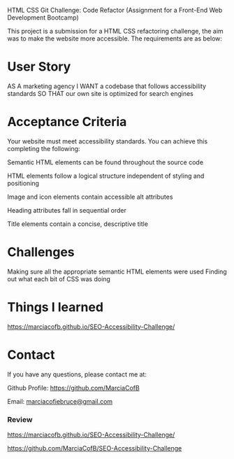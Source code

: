 HTML CSS Git Challenge: Code Refactor (Assignment for a Front-End Web Development Bootcamp)

This project is a submission for a HTML CSS refactoring challenge, the aim was to make the website more accessible. The requirements are as below:


# User Story
AS A marketing agency
I WANT a codebase that follows accessibility standards
SO THAT our own site is optimized for search engines


# Acceptance Criteria
Your website must meet accessibility standards. You can achieve this completing the following:

Semantic HTML elements can be found throughout the source code

HTML elements follow a logical structure independent of styling and positioning

Image and icon elements contain accessible alt attributes

Heading attributes fall in sequential order

Title elements contain a concise, descriptive title


# Challenges 
Making sure all the appropriate semantic HTML elements were used
Finding out what each bit of CSS was doing
 
# Things I learned


https://marciacofb.github.io/SEO-Accessibility-Challenge/
 
# Contact

If you have any questions, please contact me at: 
 
  Github Profile: https://github.com/MarciaCofB 

  Email:  marciacofiebruce@gmail.com

  
  
 


### Review


https://marciacofb.github.io/SEO-Accessibility-Challenge/

https://github.com/MarciaCofB/SEO-Accessibility-Challenge